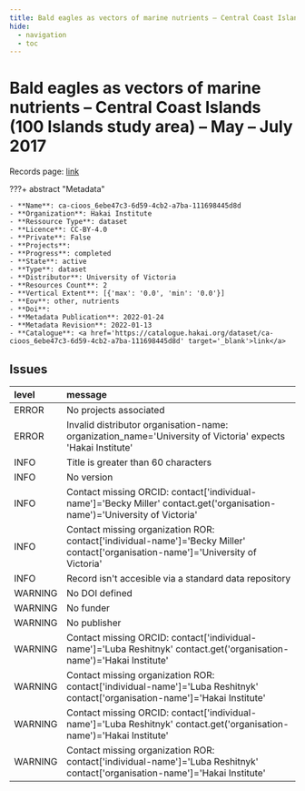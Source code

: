 ```yaml
---
title: Bald eagles as vectors of marine nutrients – Central Coast Islands (100 Islands study area) – May – July 2017
hide:
  - navigation
  - toc
---
```


# Bald eagles as vectors of marine nutrients – Central Coast Islands (100 Islands study area) – May – July 2017

Records page: <a href='https://catalogue.hakai.org/dataset/ca-cioos_6ebe47c3-6d59-4cb2-a7ba-111698445d8d' target='_blank'>link</a>

???+ abstract "Metadata"

    - **Name**: ca-cioos_6ebe47c3-6d59-4cb2-a7ba-111698445d8d 
    - **Organization**: Hakai Institute 
    - **Ressource Type**: dataset 
    - **Licence**: CC-BY-4.0 
    - **Private**: False 
    - **Projects**:  
    - **Progress**: completed 
    - **State**: active 
    - **Type**: dataset 
    - **Distributor**: University of Victoria 
    - **Resources Count**: 2 
    - **Vertical Extent**: [{'max': '0.0', 'min': '0.0'}] 
    - **Eov**: other, nutrients 
    - **Doi**:  
    - **Metadata Publication**: 2022-01-24 
    - **Metadata Revision**: 2022-01-13 
    - **Catalogue**: <a href='https://catalogue.hakai.org/dataset/ca-cioos_6ebe47c3-6d59-4cb2-a7ba-111698445d8d' target='_blank'>link</a> 

<div id='map'></div>




## Issues
| level   | message                                                                                                                            |
|:--------|:-----------------------------------------------------------------------------------------------------------------------------------|
| ERROR   | No projects associated                                                                                                             |
| ERROR   | Invalid distributor organisation-name: organization_name='University of Victoria' expects 'Hakai Institute'                        |
| INFO    | Title is greater than 60 characters                                                                                                |
| INFO    | No version                                                                                                                         |
| INFO    | Contact missing ORCID: contact['individual-name']='Becky Miller' contact.get('organisation-name')='University of Victoria'         |
| INFO    | Contact missing organization ROR:  contact['individual-name']='Becky Miller' contact['organisation-name']='University of Victoria' |
| INFO    | Record isn't accesible via a standard data repository                                                                              |
| WARNING | No DOI defined                                                                                                                     |
| WARNING | No funder                                                                                                                          |
| WARNING | No publisher                                                                                                                       |
| WARNING | Contact missing ORCID: contact['individual-name']='Luba Reshitnyk' contact.get('organisation-name')='Hakai Institute'              |
| WARNING | Contact missing organization ROR:  contact['individual-name']='Luba Reshitnyk' contact['organisation-name']='Hakai Institute'      |
| WARNING | Contact missing ORCID: contact['individual-name']='Luba Reshitnyk' contact.get('organisation-name')='Hakai Institute'              |
| WARNING | Contact missing organization ROR:  contact['individual-name']='Luba Reshitnyk' contact['organisation-name']='Hakai Institute'      |


<script>
   document.addEventListener("DOMContentLoaded", function() {
    var map = L.map('map').setView([51.505, -125.09], 5);
    L.tileLayer('https://tile.openstreetmap.org/{z}/{x}/{y}.png', {
        maxZoom: 19,
        attribution: '&copy; <a href="http://www.openstreetmap.org/copyright">OpenStreetMap</a>'
    }).addTo(map);
    var geojsonFeature = {
        "type": "Feature",
        "properties": {
            "name" : "Bald eagles as vectors of marine nutrients – Central Coast Islands (100 Islands study area) – May – July 2017"
        },
        "geometry": {'type': 'Polygon', 'coordinates': [[[-128.58323147, 51.38160352], [-127.80979387, 51.38160352], [-127.80979387, 52.09997599], [-128.58323147, 52.09997599], [-128.58323147, 51.38160352]]]}
    }
    L.geoJSON(geojsonFeature).addTo(map);
   })
</script>